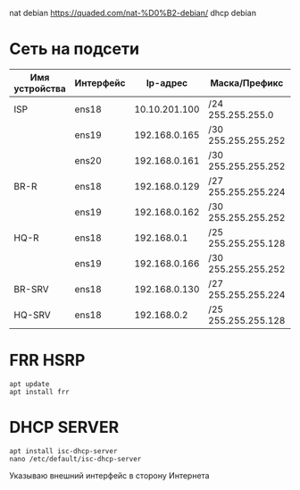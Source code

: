 nat debian https://quaded.com/nat-%D0%B2-debian/
dhcp debian 



# Сеть на подсети
|Имя устройства |Интерфейс |Ip-адрес |Маска/Префикс |Шлюз |
|---------------|----------|---------|--------------|-----|
|ISP|ens18|10.10.201.100|/24 255.255.255.0|10.10.201.254|
||ens19|192.168.0.165|/30 255.255.255.252||
||ens20|192.168.0.161|/30 255.255.255.252||
|BR-R|ens18|192.168.0.129|/27 255.255.255.224||
||ens19|192.168.0.162|/30 255.255.255.252|192.168.0.161|
|HQ-R|ens18|192.168.0.1|/25 255.255.255.128||
||ens19|192.168.0.166|/30 255.255.255.252|192.168.0.165|
|BR-SRV|ens18|192.168.0.130|/27 255.255.255.224|192.168.0.129|
|HQ-SRV|ens18|192.168.0.2|/25 255.255.255.128|192.168.0.1|
# FRR HSRP
```
apt update
apt install frr
```



# DHCP SERVER
```
apt install isc-dhcp-server
nano /etc/default/isc-dhcp-server
```
Указываю внешний интерфейс в сторону Интернета
